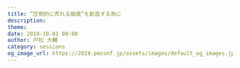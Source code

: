 ```yaml
---
title: “圧倒的に売れる価値”を創造する為に
description: 
theme: 
date: 2019-10-01 00:00
author: 戸松 大輔
category: sessions
og_image_url: https://2019.pmconf.jp/assets/images/default_og_images.jpg
---
```


